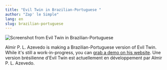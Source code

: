 ```yaml
---
title: "Evil Twin in Brazilian-Portuguese "
author: "Zap' le Simple"
lang: en
slug: brazilian-portuguese
---
```


![Screenshot from Evil Twin in Brazilian-Portuguese](/images/eviltwin_brasilian.jpg)

Almir P. L. Azevedo is making a Brazilian-Portuguese version of Evil Twin. While it's still a work-in-progress, you can [grab a demo on his website](https://almir-th.blogspot.com/p/evil-twin.html). Une version brésilienne d'Evil Twin est actuellement en développement par Almir P. L. Azevedo.